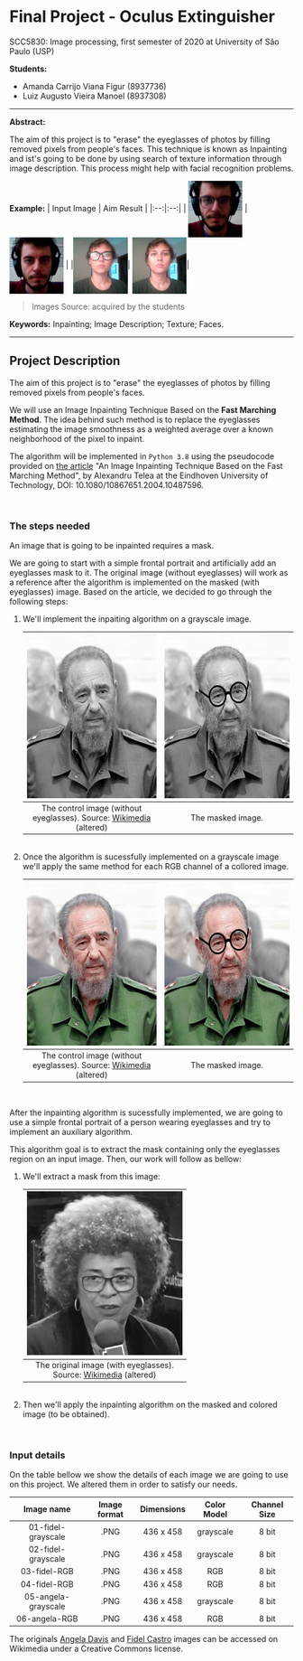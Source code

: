 # Final Project - Oculus Extinguisher
 SCC5830: Image processing, first semester of 2020 at University of São Paulo (USP)

**Students:**
* Amanda Carrijo Viana Figur (8937736)
* Luiz Augusto Vieira Manoel (8937308)

---


**Abstract:**

The aim of this project is to "erase" the eyeglasses of photos by filling removed pixels from people's faces. This technique is known as Inpainting and ist's going to be done by using search of texture information through image description. This process might help with facial recognition problems.

**Example:**
| Input Image | Aim Result |
|:--:|:--:|
| <img src="/images/00-oculos-1.png" align="center" height="100" > | <img src="/images/00-oculos-2.png" align="center" height="100" > |
|<img src="/images/00-oculos-3.png" align="center" height="100" >| <img src="/images/00-oculos-4.png" align="center" height="100" >|

> Images Source: acquired by the students

**Keywords:**
Inpainting; Image Description; Texture; Faces.

---

## Project Description

The aim of this project is to "erase" the eyeglasses of photos by filling removed pixels from people's faces.

We will use an Image Inpainting Technique Based on the **Fast Marching Method**. The idea behind such method is to replace the eyeglasses estimating the image smoothness as a weighted average over a known neighborhood of the pixel to inpaint.

The algorithm will be implemented in `Python 3.8` using the pseudocode provided on <a title="Article" href="https://www.researchgate.net/publication/238183352_An_Image_Inpainting_Technique_Based_on_the_Fast_Marching_Method" target="_blank" rel="noopener">the article</a> "An Image Inpainting Technique Based on the Fast Marching Method", by Alexandru Telea at the Eindhoven University of Technology, DOI: 10.1080/10867651.2004.10487596.

<br/>

### The steps needed

<p>An image that is going to be inpainted requires a mask.</p>

<p> We are going to start with a simple frontal portrait and artificially add an eyeglasses mask to it. The original image (without eyeglasses) will work as a reference after the algorithm is implemented on the masked (with eyeglasses) image. Based on the article, we decided to go through the following steps: </p>

<ol>
<li>
    We'll implement the inpaiting algorithm on a grayscale image. 
</li>
 


| <img src="/images/01-fidel-grayscale.png" height="290" /> | <img src="/images/02-fidel-grayscale.png" height="290" /> |
|:--:|:--:|
| The control image (without<br/>eyeglasses). Source: <a title="Fidel" href="https://commons.wikimedia.org/wiki/Fidel_Castro#/media/File:Fidel_Castro.jpg" target="_blank" rel="noopener">Wikimedia</a> (altered) | The masked image. |
 
<br/>

<li>
    Once the algorithm is sucessfully implemented on a grayscale image we'll apply the same method for each RGB channel of a collored image.
</li>

| <img src="/images/03-fidel-RGB.png" height="290" /> | <img src="/images/04-fidel-RGB.png" height="290" /> |
|:--:|:--:|
| The control image (without<br/>eyeglasses). Source: <a title="Fidel" href="https://commons.wikimedia.org/wiki/Fidel_Castro#/media/File:Fidel_Castro.jpg" target="_blank" rel="noopener">Wikimedia</a> (altered) | The masked image. |
</ol>

<br/>

<p> After the inpainting algorithm is sucessfully implemented, we are going to use a simple frontal portrait of a person wearing eyeglasses and try to implement an auxiliary algorithm.</p>

<p>This algorithm goal is to extract the mask containing only the eyeglasses region on an input image. Then, our work will follow as bellow:</p>
<ol>
<li> We'll extract a mask from this image:</li>

| <img src="/images/05-angela-grayscale.png" height="290" /> |
|:--:|
| The original image (with eyeglasses).<br/>Source: <a title="Angela" href="https://commons.wikimedia.org/wiki/File:Angela_Davis_%C3%A0_France_Culture_(Palais_de_Tokyo)_(8586327078).jpg" target="_blank" rel="noopener">Wikimedia</a> (altered) |

<br/>

<li> Then we'll apply the inpainting algorithm on the masked and colored image (to be obtained).</li>

</ol>

<br/>

### Input details
<p> On the table bellow we show the details of each image we are going to use on this project. We altered them in order to satisfy our needs.</p>

| Image name | Image format | Dimensions | Color Model | Channel Size |
|:--:|:--:|:--:|:--:|:--:|
| 01-fidel-grayscale | .PNG | 436 x 458 | grayscale | 8 bit |
| 02-fidel-grayscale | .PNG | 436 x 458 | grayscale | 8 bit |
| 03-fidel-RGB | .PNG | 436 x 458 | RGB | 8 bit |
| 04-fidel-RGB | .PNG | 436 x 458 | RGB | 8 bit |
| 05-angela-grayscale | .PNG | 436 x 458 | grayscale | 8 bit |
| 06-angela-RGB | .PNG | 436 x 458 | RGB | 8 bit |

The originals <a title="Angela" href="https://commons.wikimedia.org/wiki/File:Angela_Davis_%C3%A0_France_Culture_(Palais_de_Tokyo)_(8586327078).jpg" target="_blank" rel="noopener">Angela Davis</a> and <a title="Fidel" href="https://commons.wikimedia.org/wiki/Fidel_Castro#/media/File:Fidel_Castro.jpg" target="_blank" rel="noopener">Fidel Castro</a> images can be accessed on Wikimedia under a Creative Commons license.
